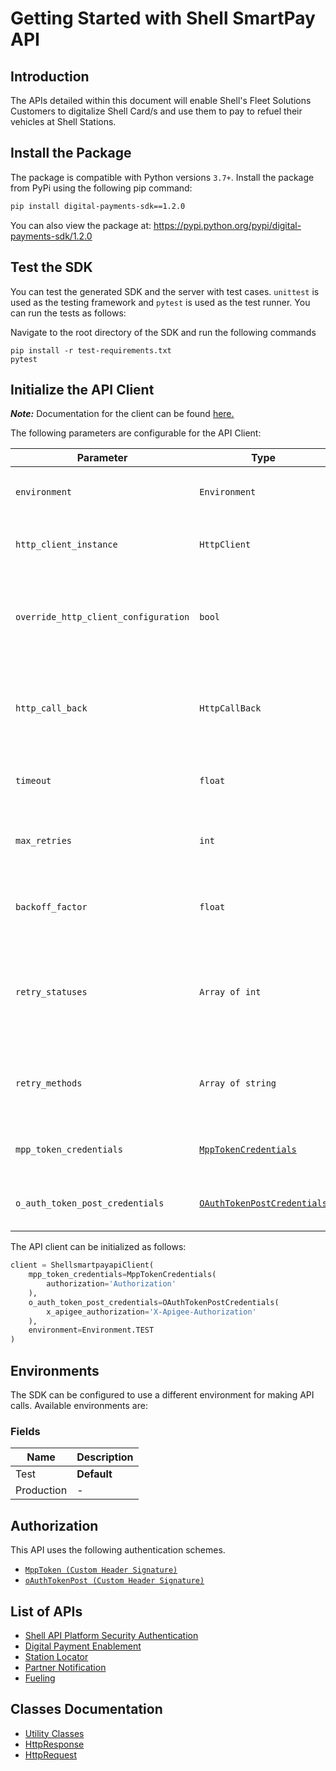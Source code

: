 
# Getting Started with Shell SmartPay API

## Introduction

The APIs detailed within this document will enable Shell's Fleet Solutions Customers to digitalize Shell Card/s and use them to pay to refuel their vehicles at Shell Stations.

## Install the Package

The package is compatible with Python versions `3.7+`.
Install the package from PyPi using the following pip command:

```bash
pip install digital-payments-sdk==1.2.0
```

You can also view the package at:
https://pypi.python.org/pypi/digital-payments-sdk/1.2.0

## Test the SDK

You can test the generated SDK and the server with test cases. `unittest` is used as the testing framework and `pytest` is used as the test runner. You can run the tests as follows:

Navigate to the root directory of the SDK and run the following commands

```
pip install -r test-requirements.txt
pytest
```

## Initialize the API Client

**_Note:_** Documentation for the client can be found [here.](https://www.github.com/sdks-io/digital-payments-python-sdk/tree/1.2.0/doc/client.md)

The following parameters are configurable for the API Client:

| Parameter | Type | Description |
|  --- | --- | --- |
| `environment` | `Environment` | The API environment. <br> **Default: `Environment.TEST`** |
| `http_client_instance` | `HttpClient` | The Http Client passed from the sdk user for making requests |
| `override_http_client_configuration` | `bool` | The value which determines to override properties of the passed Http Client from the sdk user |
| `http_call_back` | `HttpCallBack` | The callback value that is invoked before and after an HTTP call is made to an endpoint |
| `timeout` | `float` | The value to use for connection timeout. <br> **Default: 60** |
| `max_retries` | `int` | The number of times to retry an endpoint call if it fails. <br> **Default: 0** |
| `backoff_factor` | `float` | A backoff factor to apply between attempts after the second try. <br> **Default: 2** |
| `retry_statuses` | `Array of int` | The http statuses on which retry is to be done. <br> **Default: [408, 413, 429, 500, 502, 503, 504, 521, 522, 524]** |
| `retry_methods` | `Array of string` | The http methods on which retry is to be done. <br> **Default: ['GET', 'PUT']** |
| `mpp_token_credentials` | [`MppTokenCredentials`](https://www.github.com/sdks-io/digital-payments-python-sdk/tree/1.2.0/doc/auth/custom-header-signature.md) | The credential object for Custom Header Signature |
| `o_auth_token_post_credentials` | [`OAuthTokenPostCredentials`](https://www.github.com/sdks-io/digital-payments-python-sdk/tree/1.2.0/doc/auth/custom-header-signature-1.md) | The credential object for Custom Header Signature |

The API client can be initialized as follows:

```python
client = ShellsmartpayapiClient(
    mpp_token_credentials=MppTokenCredentials(
        authorization='Authorization'
    ),
    o_auth_token_post_credentials=OAuthTokenPostCredentials(
        x_apigee_authorization='X-Apigee-Authorization'
    ),
    environment=Environment.TEST
)
```

## Environments

The SDK can be configured to use a different environment for making API calls. Available environments are:

### Fields

| Name | Description |
|  --- | --- |
| Test | **Default** |
| Production | - |

## Authorization

This API uses the following authentication schemes.

* [`MppToken (Custom Header Signature)`](https://www.github.com/sdks-io/digital-payments-python-sdk/tree/1.2.0/doc/auth/custom-header-signature.md)
* [`oAuthTokenPost (Custom Header Signature)`](https://www.github.com/sdks-io/digital-payments-python-sdk/tree/1.2.0/doc/auth/custom-header-signature-1.md)

## List of APIs

* [Shell API Platform Security Authentication](https://www.github.com/sdks-io/digital-payments-python-sdk/tree/1.2.0/doc/controllers/shell-api-platform-security-authentication.md)
* [Digital Payment Enablement](https://www.github.com/sdks-io/digital-payments-python-sdk/tree/1.2.0/doc/controllers/digital-payment-enablement.md)
* [Station Locator](https://www.github.com/sdks-io/digital-payments-python-sdk/tree/1.2.0/doc/controllers/station-locator.md)
* [Partner Notification](https://www.github.com/sdks-io/digital-payments-python-sdk/tree/1.2.0/doc/controllers/partner-notification.md)
* [Fueling](https://www.github.com/sdks-io/digital-payments-python-sdk/tree/1.2.0/doc/controllers/fueling.md)

## Classes Documentation

* [Utility Classes](https://www.github.com/sdks-io/digital-payments-python-sdk/tree/1.2.0/doc/utility-classes.md)
* [HttpResponse](https://www.github.com/sdks-io/digital-payments-python-sdk/tree/1.2.0/doc/http-response.md)
* [HttpRequest](https://www.github.com/sdks-io/digital-payments-python-sdk/tree/1.2.0/doc/http-request.md)

